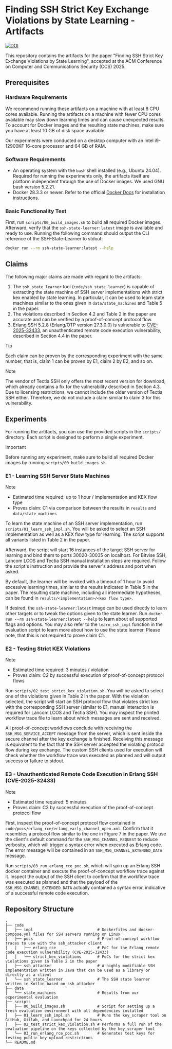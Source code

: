 # Finding SSH Strict Key Exchange Violations by State Learning - Artifacts

[![DOI](https://zenodo.org/badge/DOI/10.5281/zenodo.17021719.svg)](https://doi.org/10.5281/zenodo.17021719)

This repository contains the artifacts for the paper "Finding SSH Strict Key
Exchange Violations by State Learning", accepted at the ACM Conference on
Computer and Communications Security (CCS) 2025.

## Prerequisites

### Hardware Requirements

We recommend running these artifacts on a machine with at least 8 CPU cores
available. Running the artifacts on a machine with fewer CPU cores available
may slow down learning times and can cause unexpected results. To account for
Docker images and the resulting state machines, make sure you have at least
10 GB of disk space available.

Our experiments were conducted on a desktop computer with an Intel i9-12900KF
16-core processor and 64 GB of RAM.

### Software Requirements

- An operating system with the `bash` shell installed (e.g., Ubuntu 24.04).
  Required for running the experiments only, the artifacts itself are platform
  independent through the use of Docker images. We used GNU bash version 5.2.21.
- Docker 28.3.3 or newer. Refer to the official [Docker Docs](https://docs.docker.com/engine/install/)
  for installation instructions.

### Basic Functionality Test

First, run `scripts/00_build_images.sh` to build all required Docker images.
Afterward, verify that the `ssh-state-learner:latest` image is available and
ready to use. Running the following command should output the CLI reference
of the SSH-State-Learner to stdout:

```bash
docker run --rm ssh-state-learner:latest --help
```

## Claims

The following major claims are made with regard to the artifacts:

1. The `ssh_state_learner` tool (`code/ssh_state_learner`) is capable of
   extracting the state machine of SSH server implementations with strict kex
   enabled by state learning. In particular, it can be used to learn state
   machines similar to the ones given in `data/state_machines` and Table 5 in
   the paper.
2. The violations described in Section 4.2 and Table 2 in the paper are accurate
   and can be verified by a proof-of-concept protocol flow.
3. Erlang SSH 5.2.8 (Erlang/OTP version 27.3.0.0) is vulnerable to
   [CVE-2025-32433](https://www.cve.org/CVERecord?id=CVE-2025-32433), an
   unauthenticated remote code execution vulnerability, described in Section 4.4
   in the paper.

> [!TIP]
> Each claim can be proven by the corresponding experiment with the same number,
> that is, claim 1 can be proven by E1, claim 2 by E2, and so on.

> [!NOTE]
> The vendor of Tectia SSH only offers the most recent version for download,
> which already contains a fix for the vulnerability described in Section 4.3.
> Due to licensing restrictions, we cannot include the older version of Tectia
> SSH either. Therefore, we do not include a claim similar to claim 3 for this
> vulnerability.

## Experiments

For running the artifacts, you can use the provided scripts in the `scripts/`
directory. Each script is designed to perform a single experiment.

> [!IMPORTANT]
> Before running any experiment, make sure to build all required Docker images
> by running `scripts/00_build_images.sh`.

### E1 - Learning SSH Server State Machines

> [!NOTE]
> - Estimated time required: up to 1 hour / implementation and KEX flow type
> - Proves claim: C1 via comparison between the results in `results` and `data/state_machines`

To learn the state machine of an SSH server implementation, run `scripts/01_learn_ssh_impl.sh`.
You will be asked to select an SSH implementation as well as a KEX flow type for
learning. The script supports all variants listed in Table 2 in the paper.

Afterward, the script will start 16 instances of the target SSH server
for learning and bind them to ports 30020-30035 on localhost. For Bitvise SSH,
Lancom LCOS and Tectia SSH manual installation steps are required. Follow
the script's instruction and provide the server's address and port when asked.

By default, the learner will be invoked with a timeout of 1 hour to avoid
excessive learning times, similar to the results indicated in Table 5 in the paper.
The resulting state machine, including all intermediate hypotheses, can be found
in `results/<implementation>/<kex flow type>`.

If desired, the `ssh-state-learner:latest` image can be used directly to learn
other targets or to tweak the options given to the state learner. Run
`docker run --rm ssh-state-learner:latest --help` to learn about all supported
flags and options. You may also refer to the `learn_ssh_impl` function in the
evaluation script to learn more about how to use the state learner. Please note,
that this is not required to prove claim C1.

### E2 - Testing Strict KEX Violations

> [!NOTE]
> - Estimated time required: 3 minutes / violation
> - Proves claim: C2 by successful execution of proof-of-concept protocol flows

Run `scripts/02_test_strict_kex_violation.sh`. You will be asked to select one
of the violations given in Table 2 in the paper. With the violation selected,
the script will start an SSH protocol flow that violates strict kex with the
corresponding SSH server (similar to E1, manual interaction is required for
Lancom LCOS and Tectia SSH). You may inspect the printed workflow trace file to
learn about which messages are sent and received.

All proof-of-concept workflows conclude with receiving the `SSH_MSG_SERVICE_ACCEPT`
message from the server, which is sent inside the secure channel after the key
exchange is finished. Receiving this message is equivalent to the fact that
the SSH server accepted the violating protocol flow during key exchange. The
custom SSH clients used for execution will check whether the workflow trace
was executed as planned and will output success or failure to stdout.

### E3 - Unauthenticated Remote Code Execution in Erlang SSH (CVE-2025-32433)

> [!NOTE]
> - Estimated time required: 5 minutes
> - Proves claim: C3 by successful execution of the proof-of-concept protocol flow

First, inspect the proof-of-concept protocol flow contained in `code/pocs/erlang_rce/erlang_early_channel_open.xml`.
Confirm that it resembles a protocol flow similar to the one in Figure 7 in the
paper. We use the client's default command for the `SSH_MSG_CHANNEL_REQUEST`
to reduce verbosity, which will trigger a syntax error when executed as Erlang
code. The error message will be contained in an `SSH_MSG_CHANNEL_EXTENDED_DATA`
message.

Run `scripts/03_run_erlang_rce_poc.sh`, which will spin up an Erlang SSH docker
container and execute the proof-of-concept workflow trace against it. Inspect
the output of the SSH client to confirm that the workflow trace was executed
as planned and that the payload of the `SSH_MSG_CHANNEL_EXTENDED_DATA` actually
contained a syntax error, indicative of a successful remote code execution.

## Repository Structure

```
.
├── code
│   ├── impl                            # Dockerfiles and docker-compose.yml files for SSH servers running on Linux
│   ├── pocs                            # Proof-of-concept workflow traces to use with the ssh_attacker client
│   │   ├── erlang_rce                  # PoC for the Erlang remote code execution vulnerability (CVE-2025-32433)
│   │   └── strict_kex_violations       # PoCs for the strict kex violations given in Table 2 in the paper
│   ├── ssh_attacker                    # A highly modifiable SSH implementation written in Java that can be used as a library or directly as a client
│   └── ssh_state_learner               # The SSH state learner written in Kotlin based on ssh_attacker
├── data
│   └── state_machines                  # Results from our experimental evaluation
├── scripts
│   ├── 00_build_images.sh              # Script for setting up a fresh evaluation environment with all dependencies installed
│   ├── 01_learn_ssh_impl.sh            # Runs the key_scraper tool on GitHub, Gitlab, and Launchpad for 24 hours
│   ├── 02_test_strict_kex_violation.sh # Performs a full run of the evaluation pipeline on the keys collected by the key_scraper tool
│   └── 03_run_erlang_rce_poc.sh        # Generates test keys for testing public key upload restrictions
└── README.md
```
